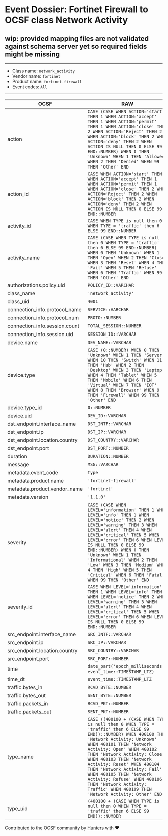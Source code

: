# Event Dossier: Fortinet Firewall to OCSF class Network Activity

## wip: provided mapping files are not validated against schema server yet so required fields might be missing
---
* Class name: `network_activity`
* Vendor name: `fortinet`
* Product name: `fortinet-firewall`
* Event codes: `All`
---

| OCSF | RAW |
| --- | --- |
| action | ```CASE (CASE WHEN ACTION='start' THEN 1 WHEN ACTION='accept' THEN 1 WHEN ACTION='permit' THEN 1 WHEN ACTION='close' THEN 2 WHEN ACTION='Reject' THEN 2 WHEN ACTION='block' THEN 2 WHEN ACTION='deny' THEN 2 WHEN ACTION IS NULL THEN 0 ELSE 99 END::NUMBER) WHEN 0 THEN 'Unknown' WHEN 1 THEN 'Allowed' WHEN 2 THEN 'Denied' WHEN 99 THEN 'Other' END``` |
| action_id | ```CASE WHEN ACTION='start' THEN 1 WHEN ACTION='accept' THEN 1 WHEN ACTION='permit' THEN 1 WHEN ACTION='close' THEN 2 WHEN ACTION='Reject' THEN 2 WHEN ACTION='block' THEN 2 WHEN ACTION='deny' THEN 2 WHEN ACTION IS NULL THEN 0 ELSE 99 END::NUMBER``` |
| activity_id | ```CASE WHEN TYPE is null then 0 WHEN TYPE = 'traffic' then 6 ELSE 99 END::NUMBER``` |
| activity_name | ```CASE (CASE WHEN TYPE is null then 0 WHEN TYPE = 'traffic' then 6 ELSE 99 END::NUMBER) WHEN 0 THEN 'Unknown' WHEN 1 THEN 'Open' WHEN 2 THEN 'Close' WHEN 3 THEN 'Reset' WHEN 4 THEN 'Fail' WHEN 5 THEN 'Refuse' WHEN 6 THEN 'Traffic' WHEN 99 THEN 'Other' END``` |
| authorizations.policy.uid | ```POLICY_ID::VARCHAR``` |
| class_name | ```'network_activity'``` |
| class_uid | ```4001``` |
| connection_info.protocol_name | ```SERVICE::VARCHAR``` |
| connection_info.protocol_num | ```PROTO::NUMBER``` |
| connection_info.session.count | ```TOTAL_SESSION::NUMBER``` |
| connection_info.session.uid | ```SESSION_ID::VARCHAR``` |
| device.name | ```DEV_NAME::VARCHAR``` |
| device.type | ```CASE (0::NUMBER) WHEN 0 THEN 'Unknown' WHEN 1 THEN 'Server' WHEN 10 THEN 'Switch' WHEN 11 THEN 'Hub' WHEN 2 THEN 'Desktop' WHEN 3 THEN 'Laptop' WHEN 4 THEN 'Tablet' WHEN 5 THEN 'Mobile' WHEN 6 THEN 'Virtual' WHEN 7 THEN 'IOT' WHEN 8 THEN 'Browser' WHEN 9 THEN 'Firewall' WHEN 99 THEN 'Other' END``` |
| device.type_id | ```0::NUMBER``` |
| device.uid | ```DEV_ID::VARCHAR``` |
| dst_endpoint.interface_name | ```DST_INTF::VARCHAR``` |
| dst_endpoint.ip | ```DST_IP::VARCHAR``` |
| dst_endpoint.location.country | ```DST_COUNTRY::VARCHAR``` |
| dst_endpoint.port | ```DST_PORT::NUMBER``` |
| duration | ```DURATION::NUMBER``` |
| message | ```MSG::VARCHAR``` |
| metadata.event_code | ```type``` |
| metadata.product.name | ```'fortinet-firewall'``` |
| metadata.product.vendor_name | ```'fortinet'``` |
| metadata.version | ```'1.1.0'``` |
| severity | ```CASE (CASE WHEN LEVEL='information' THEN 1 WHEN LEVEL='info' THEN 1 WHEN LEVEL='notice' THEN 2 WHEN LEVEL='warning' THEN 3 WHEN LEVEL='alert' THEN 4 WHEN LEVEL='critical' THEN 5 WHEN LEVEL='error' THEN 6 WHEN LEVEL IS NULL THEN 0 ELSE 99 END::NUMBER) WHEN 0 THEN 'Unknown' WHEN 1 THEN 'Informational' WHEN 2 THEN 'Low' WHEN 3 THEN 'Medium' WHEN 4 THEN 'High' WHEN 5 THEN 'Critical' WHEN 6 THEN 'Fatal' WHEN 99 THEN 'Other' END``` |
| severity_id | ```CASE WHEN LEVEL='information' THEN 1 WHEN LEVEL='info' THEN 1 WHEN LEVEL='notice' THEN 2 WHEN LEVEL='warning' THEN 3 WHEN LEVEL='alert' THEN 4 WHEN LEVEL='critical' THEN 5 WHEN LEVEL='error' THEN 6 WHEN LEVEL IS NULL THEN 0 ELSE 99 END::NUMBER``` |
| src_endpoint.interface_name | ```SRC_INTF::VARCHAR``` |
| src_endpoint.ip | ```SRC_IP::VARCHAR``` |
| src_endpoint.location.country | ```SRC_COUNTRY::VARCHAR``` |
| src_endpoint.port | ```SRC_PORT::NUMBER``` |
| time | ```date_part('epoch_milliseconds', event_time::TIMESTAMP_LTZ)``` |
| time_dt | ```event_time::TIMESTAMP_LTZ``` |
| traffic.bytes_in | ```RCVD_BYTE::NUMBER``` |
| traffic.bytes_out | ```SENT_BYTE::NUMBER``` |
| traffic.packets_in | ```RCVD_PKT::NUMBER``` |
| traffic.packets_out | ```SENT_PKT::NUMBER``` |
| type_name | ```CASE ((400100 + (CASE WHEN TYPE is null then 0 WHEN TYPE = 'traffic' then 6 ELSE 99 END))::NUMBER) WHEN 400100 THEN 'Network Activity: Unknown' WHEN 400101 THEN 'Network Activity: Open' WHEN 400102 THEN 'Network Activity: Close' WHEN 400103 THEN 'Network Activity: Reset' WHEN 400104 THEN 'Network Activity: Fail' WHEN 400105 THEN 'Network Activity: Refuse' WHEN 400106 THEN 'Network Activity: Traffic' WHEN 400199 THEN 'Network Activity: Other' END``` |
| type_uid | ```(400100 + (CASE WHEN TYPE is null then 0 WHEN TYPE = 'traffic' then 6 ELSE 99 END))::NUMBER``` |

Contributed to the OCSF community by [Hunters](https://www.hunters.security/) with ❤
